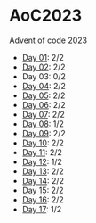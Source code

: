 # AoC2023

Advent of code 2023

* [Day 01](Day01/Day01.ipynb): 2/2
* [Day 02](Day02/Day02.ipynb): 2/2
* Day 03: 0/2
* [Day 04](Day04/Day04.ipynb): 2/2
* [Day 05](Day05/Day05.ipynb): 2/2
* [Day 06](Day06/Day06.ipynb): 2/2
* [Day 07](Day07/Day07.ipynb): 2/2
* [Day 08](Day08/Day08.ipynb): 1/2
* [Day 09](Day09/Day09.ipynb): 2/2
* [Day 10](Day10/Day10.ipynb): 2/2
* [Day 11](Day11/Day11.ipynb): 2/2
* [Day 12](Day12/Day12.ipynb): 1/2
* [Day 13](Day13/Day13.ipynb): 2/2
* [Day 14](Day14/Day14.ipynb): 2/2
* [Day 15](Day15/Day15.ipynb): 2/2
* [Day 16](Day16/Day16.ipynb): 2/2
* [Day 17](Day17/Day17.ipynb): 1/2
